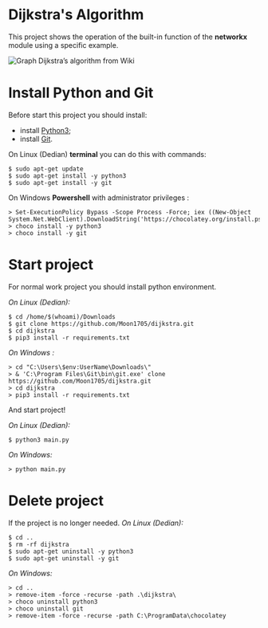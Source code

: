 
# Dijkstra's Algorithm

This project shows the operation of the built-in function of the **networkx** module using a specific example.

![Graph Dijkstra’s algorithm from Wiki](https://upload.wikimedia.org/wikipedia/commons/4/48/Dijkstra_graph2.PNG)
# Install Python and Git
Before start this project you should install:
* install [Python3](https://www.python.org/downloads/);
* install [Git](https://git-scm.com/).

On Linux (Dedian) **terminal** you can do this with commands:
```
$ sudo apt-get update
$ sudo apt-get install -y python3
$ sudo apt-get install -y git
```
On Windows  **Powershell**   with administrator privileges :
```
> Set-ExecutionPolicy Bypass -Scope Process -Force; iex ((New-Object System.Net.WebClient).DownloadString('https://chocolatey.org/install.ps1'))
> choco install -y python3
> choco install -y git
```

# Start project
For normal work project you should install python environment.

*On Linux (Dedian):*
```
$ cd /home/$(whoami)/Downloads
$ git clone https://github.com/Moon1705/dijkstra.git
$ cd dijkstra
$ pip3 install -r requirements.txt
```
*On Windows :*
```
> cd "C:\Users\$env:UserName\Downloads\"
> & 'C:\Program Files\Git\bin\git.exe' clone https://github.com/Moon1705/dijkstra.git
> cd dijkstra
> pip3 install -r requirements.txt

```

And start project!

*On Linux (Dedian):*
```
$ python3 main.py
```
*On Windows:*
```
> python main.py
```
# Delete project
  
If the project is no longer needed.
*On Linux (Dedian):*
```
$ cd ..
$ rm -rf dijkstra
$ sudo apt-get uninstall -y python3
$ sudo apt-get uninstall -y git
```
*On Windows:*
```
> cd ..
> remove-item -force -recurse -path .\dijkstra\
> choco uninstall python3
> choco uninstall git
> remove-item -force -recurse -path C:\ProgramData\chocolatey
```
